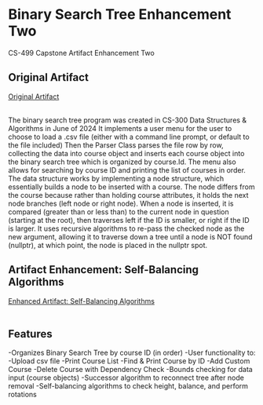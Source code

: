 # Binary Search Tree Enhancement Two
CS-499 Capstone Artifact Enhancement Two

## Original Artifact
[Original Artifact](https://github.com/AnthonyBaratti/EnhancementTwo/tree/main/BinarySearchTree)<br><br>

The binary search tree program was created in CS-300 Data Structures & Algorithms in June of 2024
It implements a user menu for the user to choose to load a .csv file (either with a command line prompt, or default to the file included)
Then the Parser Class parses the file row by row, collecting the data into course object and inserts each course object into the binary search tree which is organized by course.Id. The menu also allows for searching by course ID and printing the list of courses in order. The data structure works by implementing a node structure, which essentially builds a node to be inserted with a course. The node differs from the course because rather than holding course attributes, it holds the next node branches (left node or right node). When a node is inserted, it is compared (greater than or less than) to the current node in question (starting at the root), then traverses left if the ID is smaller, or right if the ID is larger. It uses recursive algorithms to re-pass the checked node as the new argument, allowing it to traverse down a tree until a node is NOT found (nullptr), at which point, the node is placed in the nullptr spot.

## Artifact Enhancement: Self-Balancing Algorithms
[Enhanced Artifact: Self-Balancing Algorithms](https://github.com/AnthonyBaratti/EnhancementTwo/tree/main/BinarySearchTreeEnhancementTwo)<br> <br>


## Features
-Organizes Binary Search Tree by course ID (in order)
-User functionality to:
  -Upload csv file
  -Print Course List
  -Find & Print Course by ID
  -Add Custom Course
  -Delete Course with Dependency Check
-Bounds checking for data input (course objects)
-Successor algorithm to reconnect tree after node removal
-Self-balancing algorithms to check height, balance, and perform rotations
